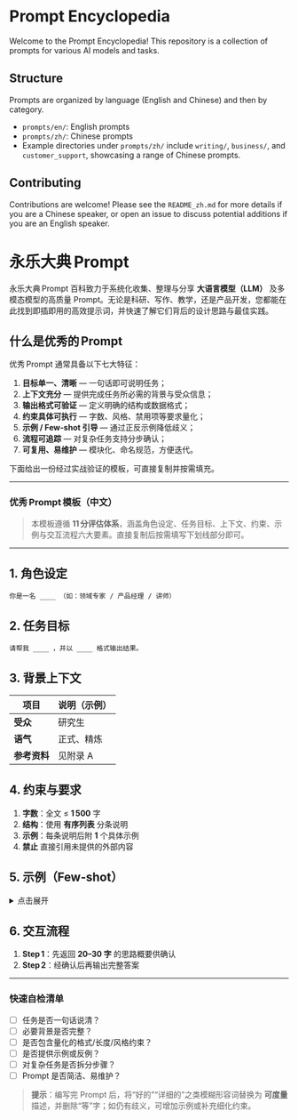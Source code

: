 
# Prompt Encyclopedia

Welcome to the Prompt Encyclopedia! This repository is a collection of prompts for various AI models and tasks.

## Structure

Prompts are organized by language (English and Chinese) and then by category.

- `prompts/en/`: English prompts
- `prompts/zh/`: Chinese prompts
- Example directories under `prompts/zh/` include `writing/`, `business/`, and `customer_support`, showcasing a range of Chinese prompts.

## Contributing

Contributions are welcome! Please see the `README_zh.md` for more details if you are a Chinese speaker, or open an issue to discuss potential additions if you are an English speaker.

# 永乐大典 Prompt

永乐大典 Prompt 百科致力于系统化收集、整理与分享 **大语言模型（LLM）** 及多模态模型的高质量 Prompt。无论是科研、写作、教学，还是产品开发，您都能在此找到即插即用的高效提示词，并快速了解它们背后的设计思路与最佳实践。

## 什么是优秀的 Prompt

优秀 Prompt 通常具备以下七大特征：

1. **目标单一、清晰** — 一句话即可说明任务；
2. **上下文充分** — 提供完成任务所必需的背景与受众信息；
3. **输出格式可验证** — 定义明确的结构或数据格式；
4. **约束具体可执行** — 字数、风格、禁用项等要求量化；
5. **示例 / Few‑shot 引导** — 通过正反示例降低歧义；
6. **流程可追踪** — 对复杂任务支持分步确认；
7. **可复用、易维护** — 模块化、命名规范，方便迭代。

下面给出一份经过实战验证的模板，可直接复制并按需填充。

---

### 优秀 Prompt 模板（中文）

> 本模板遵循 **11 分评估体系**，涵盖角色设定、任务目标、上下文、约束、示例与交互流程六大要素。直接复制后按需填写下划线部分即可。

---

## 1. 角色设定

```text
你是一名 ____ （如：领域专家 / 产品经理 / 讲师）
```

## 2. 任务目标

```text
请帮我 ____ ，并以 ____ 格式输出结果。
```

## 3. 背景上下文

| 项目       | 说明（示例） |
| -------- | ------ |
| **受众**   | 研究生    |
| **语气**   | 正式、精炼  |
| **参考资料** | 见附录 A  |

## 4. 约束与要求

1. **字数**：全文 ≤ **1 500** 字
2. **结构**：使用 **有序列表** 分条说明
3. **示例**：每条说明后附 **1** 个具体示例
4. **禁止** 直接引用未提供的外部内容

## 5. 示例（Few‑shot）

<details>
<summary>点击展开</summary>

### 用户输入

```text
...
```

### 期望输出

```markdown
...
```

</details>

## 6. 交互流程

1. **Step 1**：先返回 **20–30 字** 的思路概要供确认
2. **Step 2**：经确认后再输出完整答案

---

### 快速自检清单

* [ ] 任务是否一句话说清？
* [ ] 必要背景是否完整？
* [ ] 是否包含量化的格式/长度/风格约束？
* [ ] 是否提供示例或反例？
* [ ] 对复杂任务是否拆分步骤？
* [ ] Prompt 是否简洁、易维护？

> **提示**：编写完 Prompt 后，将“好的”“详细的”之类模糊形容词替换为 **可度量** 描述，并删除“等”字；如仍有歧义，可增加示例或补充细化约束。

